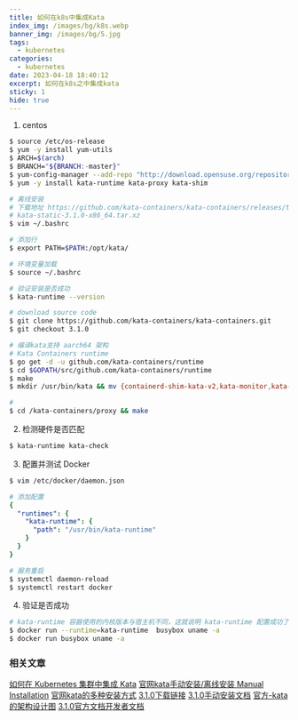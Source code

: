 ```yaml
---
title: 如何在k8s中集成Kata
index_img: /images/bg/k8s.webp
banner_img: /images/bg/5.jpg
tags:
  - kubernetes
categories:
  - kubernetes
date: 2023-04-18 18:40:12
excerpt: 如何在k8s之中集成kata
sticky: 1
hide: true
---
```


1. centos

``` bash
$ source /etc/os-release
$ yum -y install yum-utils
$ ARCH=$(arch)
$ BRANCH="${BRANCH:-master}"
$ yum-config-manager --add-repo "http://download.opensuse.org/repositories/home:/katacontainers:/releases:/${ARCH}:/${BRANCH}/CentOS_${VERSION_ID}/home:katacontainers:releases:${ARCH}:${BRANCH}.repo"
$ yum -y install kata-runtime kata-proxy kata-shim
```

``` bash
# 离线安装
# 下载地址 https://github.com/kata-containers/kata-containers/releases/tag/3.1.0
# kata-static-3.1.0-x86_64.tar.xz
$ vim ~/.bashrc

# 添加行
$ export PATH=$PATH:/opt/kata/

# 环境变量加载
$ source ~/.bashrc

# 验证安装是否成功
$ kata-runtime --version
```

``` bash
# download source code
$ git clone https://github.com/kata-containers/kata-containers.git
$ git checkout 3.1.0

# 编译kata支持 aarch64 架构
# Kata Containers runtime
$ go get -d -u github.com/kata-containers/runtime
$ cd $GOPATH/src/github.com/kata-containers/runtime
$ make
$ mkdir /usr/bin/kata && mv {containerd-shim-kata-v2,kata-monitor,kata-runtime} /usr/bin/kata

#
$ cd /kata-containers/proxy && make
```


2. 检测硬件是否匹配

``` bash
$ kata-runtime kata-check
```

3. 配置并测试 Docker

``` bash
$ vim /etc/docker/daemon.json
```


``` yml
# 添加配置
{
  "runtimes": {
    "kata-runtime": {
      "path": "/usr/bin/kata-runtime"
    }
  }
}
```

``` bash
# 服务重启
$ systemctl daemon-reload
$ systemctl restart docker
```

4. 验证是否成功

``` bash
# kata-runtime 容器使用的内核版本与宿主机不同，这就说明 kata-runtime 配置成功了
$ docker run --runtime=kata-runtime  busybox uname -a
$ docker run busybox uname -a
```

### 相关文章

[如何在 Kubernetes 集群中集成 Kata](https://cloud.tencent.com/developer/article/1730700)
[官网kata手动安装/离线安装 Manual Installation](https://github.com/kata-containers/kata-containers/blob/main/docs/install/container-manager/containerd/containerd-install.md)
[官网kata的多种安装方式](https://github.com/kata-containers/kata-containers/tree/main/docs/install)
[3.1.0下载链接](https://github.com/kata-containers/kata-containers/releases/tag/3.1.0)
[3.1.0手动安装文档](https://github.com/kata-containers/kata-containers/blob/3.1.0/docs/install/container-manager/containerd/containerd-install.md)
[官方-kata的架构设计图](https://github.com/kata-containers/documentation/blob/master/design/architecture.md)
[3.1.0官方文档开发者文档](https://github.com/kata-containers/kata-containers/blob/3.1.0/docs/Developer-Guide.md)